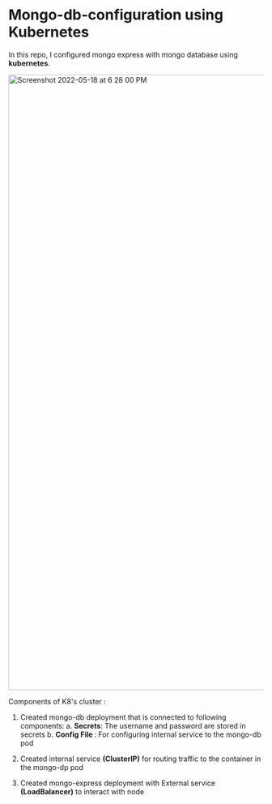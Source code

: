 # Mongo-db-configuration using Kubernetes

In this repo, I configured mongo express with mongo database using <b>kubernetes</b>. 

<img width="1215" alt="Screenshot 2022-05-18 at 6 28 00 PM" src="https://user-images.githubusercontent.com/70997750/169044172-351ba817-a558-46bd-aea1-a487300152c1.png">

Components of K8's cluster :

1. Created mongo-db deployment that is connected to following components:
    a. <b> Secrets</b>: The username and password are stored in secrets
    b. <b> Config File </b>: For configuring internal service to the mongo-db pod
    
2. Created internal service <b>(ClusterIP)</b> for routing traffic to the container in the mongo-dp pod

3. Created mongo-express deployment with External service <b>(LoadBalancer)</b> to interact with node

